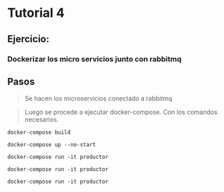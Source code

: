 # Tutorial 4

## Ejercicio:
### Dockerizar los micro servicios junto con rabbitmq

## Pasos
> Se hacen los microservicios conectado a rabbitmq

>Luego se procede a ejecutar docker-compose. Con los comandos necesarios.


`docker-compose build`

`docker-compose up --no-start  `

`docker-compose run -it productor`

`docker-compose run -it productor `

`docker-compose run -it productor `